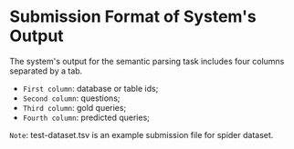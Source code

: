 # Submission Format of System's Output

The system's output for the semantic parsing task includes four columns separated by a tab.

- `First column`: database or table ids;
- `Second column`: questions;
- `Third column`: gold queries;
- `Fourth column`: predicted queries;

`Note`: test-dataset.tsv is an example submission file for spider dataset.
